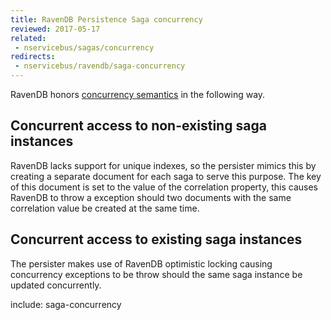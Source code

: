 ```yaml
---
title: RavenDB Persistence Saga concurrency
reviewed: 2017-05-17
related:
 - nservicebus/sagas/concurrency
redirects:
 - nservicebus/ravendb/saga-concurrency
---
```


RavenDB honors [concurrency semantics](/nservicebus/sagas/concurrency.md) in the following way.


## Concurrent access to non-existing saga instances

RavenDB lacks support for unique indexes, so the persister mimics this by creating a separate document for each saga to serve this purpose. The key of this document is set to the value of the correlation property, this causes RavenDB to throw a exception should two documents with the same correlation value be created at the same time.


## Concurrent access to existing saga instances

The persister makes use of RavenDB optimistic locking causing concurrency exceptions to be throw should the same saga instance be updated concurrently.

include: saga-concurrency